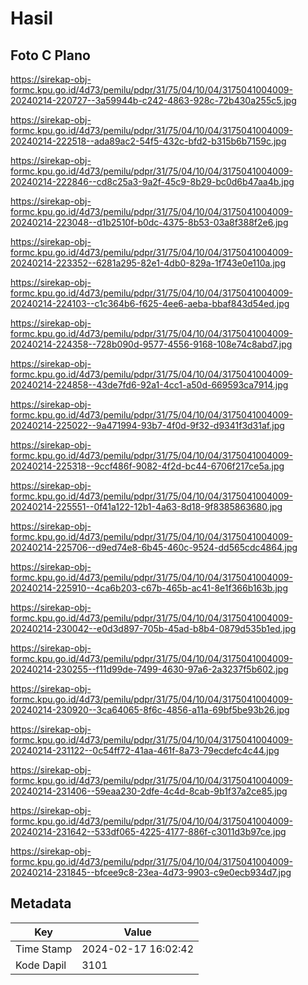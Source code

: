 # Hasil

## Foto C Plano

https://sirekap-obj-formc.kpu.go.id/4d73/pemilu/pdpr/31/75/04/10/04/3175041004009-20240214-220727--3a59944b-c242-4863-928c-72b430a255c5.jpg

https://sirekap-obj-formc.kpu.go.id/4d73/pemilu/pdpr/31/75/04/10/04/3175041004009-20240214-222518--ada89ac2-54f5-432c-bfd2-b315b6b7159c.jpg

https://sirekap-obj-formc.kpu.go.id/4d73/pemilu/pdpr/31/75/04/10/04/3175041004009-20240214-222846--cd8c25a3-9a2f-45c9-8b29-bc0d6b47aa4b.jpg

https://sirekap-obj-formc.kpu.go.id/4d73/pemilu/pdpr/31/75/04/10/04/3175041004009-20240214-223048--d1b2510f-b0dc-4375-8b53-03a8f388f2e6.jpg

https://sirekap-obj-formc.kpu.go.id/4d73/pemilu/pdpr/31/75/04/10/04/3175041004009-20240214-223352--6281a295-82e1-4db0-829a-1f743e0e110a.jpg

https://sirekap-obj-formc.kpu.go.id/4d73/pemilu/pdpr/31/75/04/10/04/3175041004009-20240214-224103--c1c364b6-f625-4ee6-aeba-bbaf843d54ed.jpg

https://sirekap-obj-formc.kpu.go.id/4d73/pemilu/pdpr/31/75/04/10/04/3175041004009-20240214-224358--728b090d-9577-4556-9168-108e74c8abd7.jpg

https://sirekap-obj-formc.kpu.go.id/4d73/pemilu/pdpr/31/75/04/10/04/3175041004009-20240214-224858--43de7fd6-92a1-4cc1-a50d-669593ca7914.jpg

https://sirekap-obj-formc.kpu.go.id/4d73/pemilu/pdpr/31/75/04/10/04/3175041004009-20240214-225022--9a471994-93b7-4f0d-9f32-d9341f3d31af.jpg

https://sirekap-obj-formc.kpu.go.id/4d73/pemilu/pdpr/31/75/04/10/04/3175041004009-20240214-225318--9ccf486f-9082-4f2d-bc44-6706f217ce5a.jpg

https://sirekap-obj-formc.kpu.go.id/4d73/pemilu/pdpr/31/75/04/10/04/3175041004009-20240214-225551--0f41a122-12b1-4a63-8d18-9f8385863680.jpg

https://sirekap-obj-formc.kpu.go.id/4d73/pemilu/pdpr/31/75/04/10/04/3175041004009-20240214-225706--d9ed74e8-6b45-460c-9524-dd565cdc4864.jpg

https://sirekap-obj-formc.kpu.go.id/4d73/pemilu/pdpr/31/75/04/10/04/3175041004009-20240214-225910--4ca6b203-c67b-465b-ac41-8e1f366b163b.jpg

https://sirekap-obj-formc.kpu.go.id/4d73/pemilu/pdpr/31/75/04/10/04/3175041004009-20240214-230042--e0d3d897-705b-45ad-b8b4-0879d535b1ed.jpg

https://sirekap-obj-formc.kpu.go.id/4d73/pemilu/pdpr/31/75/04/10/04/3175041004009-20240214-230255--f11d99de-7499-4630-97a6-2a3237f5b602.jpg

https://sirekap-obj-formc.kpu.go.id/4d73/pemilu/pdpr/31/75/04/10/04/3175041004009-20240214-230920--3ca64065-8f6c-4856-a11a-69bf5be93b26.jpg

https://sirekap-obj-formc.kpu.go.id/4d73/pemilu/pdpr/31/75/04/10/04/3175041004009-20240214-231122--0c54ff72-41aa-461f-8a73-79ecdefc4c44.jpg

https://sirekap-obj-formc.kpu.go.id/4d73/pemilu/pdpr/31/75/04/10/04/3175041004009-20240214-231406--59eaa230-2dfe-4c4d-8cab-9b1f37a2ce85.jpg

https://sirekap-obj-formc.kpu.go.id/4d73/pemilu/pdpr/31/75/04/10/04/3175041004009-20240214-231642--533df065-4225-4177-886f-c3011d3b97ce.jpg

https://sirekap-obj-formc.kpu.go.id/4d73/pemilu/pdpr/31/75/04/10/04/3175041004009-20240214-231845--bfcee9c8-23ea-4d73-9903-c9e0ecb934d7.jpg


## Metadata

| Key        | Value               |
| ---------- | ------------------- |
| Time Stamp | 2024-02-17 16:02:42 |
| Kode Dapil | 3101                |



